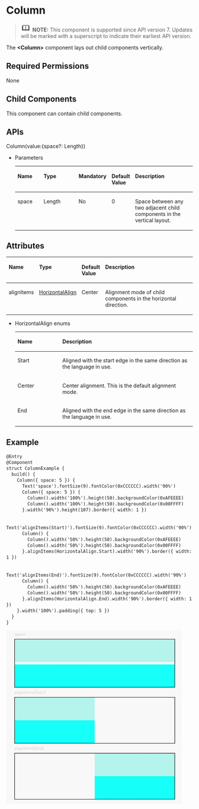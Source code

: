 # Column<a name="EN-US_TOPIC_0000001192915096"></a>

>![](../../public_sys-resources/icon-note.gif) **NOTE:** 
>This component is supported since API version 7. Updates will be marked with a superscript to indicate their earliest API version.

The  **<Column\>**  component lays out child components vertically.

## Required Permissions<a name="section11841179295"></a>

None

## Child Components<a name="section87974157296"></a>

This component can contain child components.

## APIs<a name="section14196162892911"></a>

Column\(value:\{space?: Length\}\)

-   Parameters

    <a name="table1392916196212"></a>
    <table><thead align="left"><tr id="row19306191218"><th class="cellrowborder" valign="top" width="16.11%" id="mcps1.1.6.1.1"><p id="p199307193217"><a name="p199307193217"></a><a name="p199307193217"></a>Name</p>
    </th>
    <th class="cellrowborder" valign="top" width="22.99%" id="mcps1.1.6.1.2"><p id="p119302191128"><a name="p119302191128"></a><a name="p119302191128"></a>Type</p>
    </th>
    <th class="cellrowborder" valign="top" width="10.65%" id="mcps1.1.6.1.3"><p id="p7930141911211"><a name="p7930141911211"></a><a name="p7930141911211"></a>Mandatory</p>
    </th>
    <th class="cellrowborder" valign="top" width="10.24%" id="mcps1.1.6.1.4"><p id="p1393020194219"><a name="p1393020194219"></a><a name="p1393020194219"></a>Default Value</p>
    </th>
    <th class="cellrowborder" valign="top" width="40.01%" id="mcps1.1.6.1.5"><p id="p693061912210"><a name="p693061912210"></a><a name="p693061912210"></a>Description</p>
    </th>
    </tr>
    </thead>
    <tbody><tr id="row1924045711917"><td class="cellrowborder" valign="top" width="16.11%" headers="mcps1.1.6.1.1 "><p id="p72401857201915"><a name="p72401857201915"></a><a name="p72401857201915"></a>space</p>
    </td>
    <td class="cellrowborder" valign="top" width="22.99%" headers="mcps1.1.6.1.2 "><p id="p14240957171918"><a name="p14240957171918"></a><a name="p14240957171918"></a>Length</p>
    </td>
    <td class="cellrowborder" valign="top" width="10.65%" headers="mcps1.1.6.1.3 "><p id="p62402572196"><a name="p62402572196"></a><a name="p62402572196"></a>No</p>
    </td>
    <td class="cellrowborder" valign="top" width="10.24%" headers="mcps1.1.6.1.4 "><p id="p4240957101912"><a name="p4240957101912"></a><a name="p4240957101912"></a>0</p>
    </td>
    <td class="cellrowborder" valign="top" width="40.01%" headers="mcps1.1.6.1.5 "><p id="p4240145781913"><a name="p4240145781913"></a><a name="p4240145781913"></a>Space between any two adjacent child components in the vertical layout.</p>
    </td>
    </tr>
    </tbody>
    </table>


## Attributes<a name="section358284262918"></a>

<a name="table1353mcpsimp"></a>
<table><thead align="left"><tr id="row1360mcpsimp"><th class="cellrowborder" valign="top" width="13%" id="mcps1.1.5.1.1"><p id="p1362mcpsimp"><a name="p1362mcpsimp"></a><a name="p1362mcpsimp"></a>Name</p>
</th>
<th class="cellrowborder" valign="top" width="19%" id="mcps1.1.5.1.2"><p id="p1364mcpsimp"><a name="p1364mcpsimp"></a><a name="p1364mcpsimp"></a>Type</p>
</th>
<th class="cellrowborder" valign="top" width="9%" id="mcps1.1.5.1.3"><p id="p1366mcpsimp"><a name="p1366mcpsimp"></a><a name="p1366mcpsimp"></a>Default Value</p>
</th>
<th class="cellrowborder" valign="top" width="59%" id="mcps1.1.5.1.4"><p id="p1368mcpsimp"><a name="p1368mcpsimp"></a><a name="p1368mcpsimp"></a>Description</p>
</th>
</tr>
</thead>
<tbody><tr id="row1369mcpsimp"><td class="cellrowborder" valign="top" width="13%" headers="mcps1.1.5.1.1 "><p id="p1371mcpsimp"><a name="p1371mcpsimp"></a><a name="p1371mcpsimp"></a>alignItems</p>
</td>
<td class="cellrowborder" valign="top" width="19%" headers="mcps1.1.5.1.2 "><p id="p1373mcpsimp"><a name="p1373mcpsimp"></a><a name="p1373mcpsimp"></a><a href="#li8105435144314">HorizontalAlign</a></p>
</td>
<td class="cellrowborder" valign="top" width="9%" headers="mcps1.1.5.1.3 "><p id="p1375mcpsimp"><a name="p1375mcpsimp"></a><a name="p1375mcpsimp"></a>Center</p>
</td>
<td class="cellrowborder" valign="top" width="59%" headers="mcps1.1.5.1.4 "><p id="p1377mcpsimp"><a name="p1377mcpsimp"></a><a name="p1377mcpsimp"></a>Alignment mode of child components in the horizontal direction.</p>
</td>
</tr>
</tbody>
</table>

-   <a name="li8105435144314"></a>HorizontalAlign enums

    <a name="table3452114216394"></a>
    <table><thead align="left"><tr id="row245219426397"><th class="cellrowborder" valign="top" width="25.2%" id="mcps1.1.3.1.1"><p id="p545244283914"><a name="p545244283914"></a><a name="p545244283914"></a>Name</p>
    </th>
    <th class="cellrowborder" valign="top" width="74.8%" id="mcps1.1.3.1.2"><p id="p2452114203917"><a name="p2452114203917"></a><a name="p2452114203917"></a>Description</p>
    </th>
    </tr>
    </thead>
    <tbody><tr id="row6452144218390"><td class="cellrowborder" valign="top" width="25.2%" headers="mcps1.1.3.1.1 "><p id="p34529427398"><a name="p34529427398"></a><a name="p34529427398"></a>Start</p>
    </td>
    <td class="cellrowborder" valign="top" width="74.8%" headers="mcps1.1.3.1.2 "><p id="p1245211421393"><a name="p1245211421393"></a><a name="p1245211421393"></a>Aligned with the start edge in the same direction as the language in use.</p>
    </td>
    </tr>
    <tr id="row12452184217398"><td class="cellrowborder" valign="top" width="25.2%" headers="mcps1.1.3.1.1 "><p id="p54523425398"><a name="p54523425398"></a><a name="p54523425398"></a>Center</p>
    </td>
    <td class="cellrowborder" valign="top" width="74.8%" headers="mcps1.1.3.1.2 "><p id="p745215426391"><a name="p745215426391"></a><a name="p745215426391"></a>Center alignment. This is the default alignment mode.</p>
    </td>
    </tr>
    <tr id="row9452134213392"><td class="cellrowborder" valign="top" width="25.2%" headers="mcps1.1.3.1.1 "><p id="p510719111403"><a name="p510719111403"></a><a name="p510719111403"></a>End</p>
    </td>
    <td class="cellrowborder" valign="top" width="74.8%" headers="mcps1.1.3.1.2 "><p id="p154533425394"><a name="p154533425394"></a><a name="p154533425394"></a>Aligned with the end edge in the same direction as the language in use.</p>
    </td>
    </tr>
    </tbody>
    </table>


## Example<a name="section14441203783118"></a>

```
@Entry
@Component
struct ColumnExample {
  build() {
    Column({ space: 5 }) {
      Text('space').fontSize(9).fontColor(0xCCCCCC).width('90%')
      Column({ space: 5 }) {
        Column().width('100%').height(50).backgroundColor(0xAFEEEE)
        Column().width('100%').height(50).backgroundColor(0x00FFFF)
      }.width('90%').height(107).border({ width: 1 })

      Text('alignItems(Start)').fontSize(9).fontColor(0xCCCCCC).width('90%')
      Column() {
        Column().width('50%').height(50).backgroundColor(0xAFEEEE)
        Column().width('50%').height(50).backgroundColor(0x00FFFF)
      }.alignItems(HorizontalAlign.Start).width('90%').border({ width: 1 })

      Text('alignItems(End)').fontSize(9).fontColor(0xCCCCCC).width('90%')
      Column() {
        Column().width('50%').height(50).backgroundColor(0xAFEEEE)
        Column().width('50%').height(50).backgroundColor(0x00FFFF)
      }.alignItems(HorizontalAlign.End).width('90%').border({ width: 1 })
    }.width('100%').padding({ top: 5 })
  }
}
```

![](figures/column.gif)

